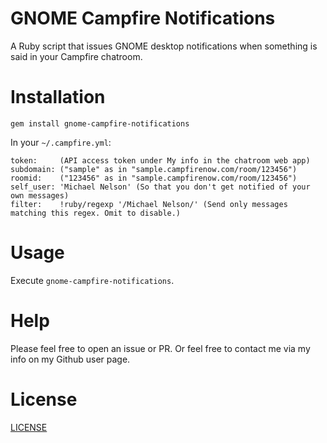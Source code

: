 # GNOME Campfire Notifications
A Ruby script that issues GNOME desktop notifications when something is said in your Campfire chatroom.

# Installation
`gem install gnome-campfire-notifications`

In your `~/.campfire.yml`:

    token:     (API access token under My info in the chatroom web app)
    subdomain: ("sample" as in "sample.campfirenow.com/room/123456")
    roomid:    ("123456" as in "sample.campfirenow.com/room/123456")
    self_user: 'Michael Nelson' (So that you don't get notified of your own messages)
    filter:    !ruby/regexp '/Michael Nelson/' (Send only messages matching this regex. Omit to disable.)

# Usage
Execute `gnome-campfire-notifications`.

# Help
Please feel free to open an issue or PR. Or feel free to contact me via my info on my Github user page.

# License
[LICENSE](https://github.com/mcnelson/gnome-campfire-notifications/blob/master/LICENSE)
